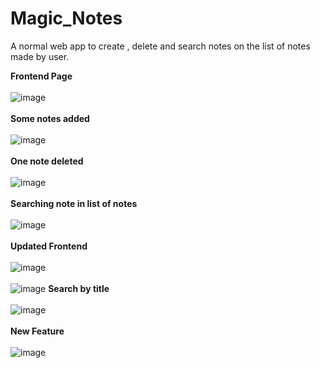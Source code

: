 # Magic_Notes
A normal web app to create , delete and search  notes on the list of notes made by user.

__Frontend Page__
<br><br>
![image](https://user-images.githubusercontent.com/59146229/101891558-372b1380-3bc8-11eb-93ac-e50b7c7e9486.png)
<br><br>
__Some notes added__
<br><br>
![image](https://user-images.githubusercontent.com/59146229/101891728-7194b080-3bc8-11eb-8c67-0889a9bb6710.png)
<br><br>
__One note deleted__
<br><br>
![image](https://user-images.githubusercontent.com/59146229/101891834-938e3300-3bc8-11eb-8e50-205ebb5db7f6.png)
<br><br>
__Searching note in list of notes__
<br><br>
![image](https://user-images.githubusercontent.com/59146229/101893289-8e31e800-3bca-11eb-9630-a5c03c878ad1.png)
<br><br>
__Updated Frontend__
<br><br>
![image](https://user-images.githubusercontent.com/59146229/102220515-f18f8300-3f06-11eb-8bf8-81acbe790271.png)
<br><br>
![image](https://user-images.githubusercontent.com/59146229/102221304-002a6a00-3f08-11eb-8bc6-30863d77844d.png)
__Search by title__
<br><br>
![image](https://user-images.githubusercontent.com/59146229/102221691-74650d80-3f08-11eb-9378-d3eded1df2df.png)
<br><br>
__New Feature__
<br><br>
![image](https://user-images.githubusercontent.com/59146229/102221932-c9088880-3f08-11eb-8a63-7486a4879587.png)
<br><br>




